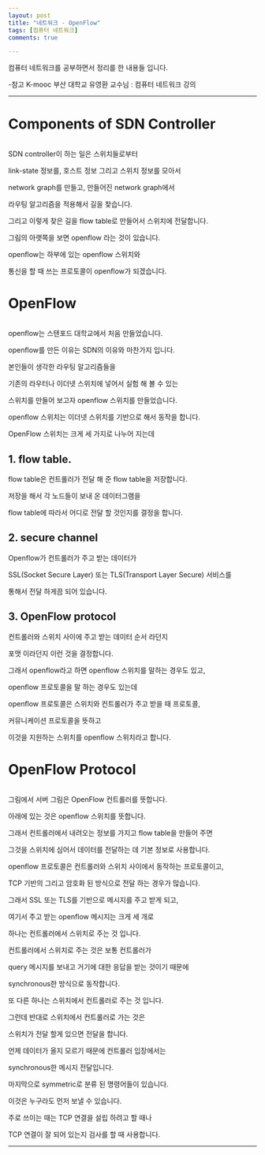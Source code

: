 ```yaml
---
layout: post
title: "네트워크 - OpenFlow"
tags: [컴퓨터 네트워크]
comments: true

---
```


컴퓨터 네트워크를 공부하면서 정리를 한 내용들 입니다.

-참고 K-mooc 부산 대학교 유영환 교수님 : 컴퓨터 네트워크 강의

---

# Components of SDN Controller

<img src="">

SDN controller이 하는 일은 스위치들로부터 

link-state 정보를, 호스트 정보 그리고 스위치 정보를 모아서

network graph를 만들고, 만들어진 network graph에서 

라우팅 알고리즘을 적용해서 길을 찾습니다.

그리고 이렇게 찾은 길을 flow table로 만들어서 스위치에 전달합니다.

그림의 아랫쪽을 보면 openflow 라는 것이 있습니다.

openflow는 하부에 있는 openflow 스위치와 

통신을 할 때 쓰는 프로토콜이 openflow가 되겠습니다.

# OpenFlow

<img src="">

openflow는 스탠포드 대학교에서 처음 만들었습니다.

openflow를 만든 이유는 SDN의 이유와 마찬가지 입니다. 

본인들이 생각한 라우팅 알고리즘들을 

기존의 라우터나 이더넷 스위치에 넣어서 실험 해 볼 수 있는 

스위치를 만들어 보고자 openflow 스위치를 만들었습니다.

openflow 스위치는 이더넷 스위치를 기반으로 해서 동작을 합니다.

OpenFlow 스위치는 크게 세 가지로 나누어 지는데 

## 1. flow table.

flow table은 컨트롤러가 전달 해 준 flow table을 저장합니다.

저장을 해서 각 노드들이 보내 온 데이터그램을 

flow table에 따라서 어디로 전달 할 것인지를 결정을 합니다.

## 2. secure channel

Openflow가 컨트롤러가 주고 받는 데이터가

SSL(Socket Secure Layer) 또는 TLS(Transport Layer Secure) 서비스를 

통해서 전달 하게끔 되어 있습니다.

## 3. OpenFlow protocol

컨트롤러와 스위치 사이에 주고 받는 데이터 순서 라던지

포맷 이라던지 이런 것을 결정합니다.

그래서 openflow라고 하면 openflow 스위치를 말하는 경우도 있고,

openflow 프로토콜을 말 하는 경우도 있는데

openflow 프로토콜은 스위치와 컨트롤러가 주고 받을 때 프로토콜, 

커뮤니케이션 프로토콜을 뜻하고

이것을 지원하는 스위치를 openflow 스위치라고 합니다.

# OpenFlow Protocol

<img src="">

그림에서 서버 그림은 OpenFlow 컨트롤러를 뜻합니다.

아래에 있는 것은 openflow 스위치를 뜻합니다.

그래서 컨트롤러에서 내려오는 정보를 가지고 flow table을 만들어 주면

그것을 스위치에 심어서 데이터를 전달하는 데 기본 정보로 사용합니다.

openflow 프로토콜은 컨트롤러와 스위치 사이에서 동작하는 프로토콜이고,

TCP 기반의 그리고 암호화 된 방식으로 전달 하는 경우가 많습니다.

그래서 SSL 또는 TLS를 기반으로 메시지를 주고 받게 되고,

여기서 주고 받는 openflow 메시지는 크게 세 개로 

하나는 컨트롤러에서 스위치로 주는 것 입니다.

컨트롤러에서 스위치로 주는 것은 보통 컨트롤러가 

query 메시지를 보내고 거기에 대한 응답을 받는 것이기 때문에

synchronous한 방식으로 동작합니다.

또 다른 하나는 스위치에서 컨트롤러로 주는 것 입니다.

그런데 반대로 스위치에서 컨트롤러로 가는 것은 

스위치가 전달 할게 있으면 전달을 합니다.

언제 데이터가 올지 모르기 때문에 컨트롤러 입장에서는 

synchronous한 메시지 전달입니다.

마지막으로 symmetric로 분류 된 명령어들이 있습니다.

이것은 누구라도 먼저 보낼 수 있습니다.

주로 쓰이는 때는 TCP 연결을 설립 하려고 할 때나 

TCP 연결이 잘 되어 있는지 검사를 할 때 사용합니다.

---
